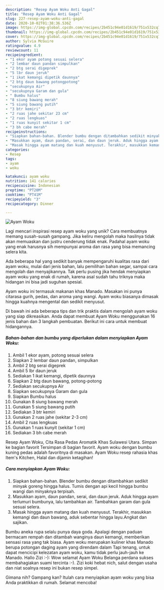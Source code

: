 ```yaml
---
description: "Resep Ayam Woku Anti Gagal"
title: "Resep Ayam Woku Anti Gagal"
slug: 227-resep-ayam-woku-anti-gagal
date: 2020-10-02T01:38:36.536Z
image: https://img-global.cpcdn.com/recipes/2b451c94e01d1619/751x532cq70/ayam-woku-foto-resep-utama.jpg
thumbnail: https://img-global.cpcdn.com/recipes/2b451c94e01d1619/751x532cq70/ayam-woku-foto-resep-utama.jpg
cover: https://img-global.cpcdn.com/recipes/2b451c94e01d1619/751x532cq70/ayam-woku-foto-resep-utama.jpg
author: Sylvia McGuire
ratingvalue: 4.9
reviewcount: 11
recipeingredient:
- "1 ekor ayam potong sesuai selera"
- "2 lembar daun pandan simpulkan"
- "2 btg serai digeprek"
- "5 lbr daun jeruk"
- "1 ikat kemangi dipetik daunnya"
- "2 btg daun bawang potongpotong"
- "secukupnya Air"
- "secukupnya Garam dan gula"
- " Bumbu halus"
- "8 siung bawang merah"
- "5 siung bawang putih"
- "3 btr kemiri"
- "2 ruas jahe sekitar 23 cm"
- "2 ruas lengkuas"
- "1 ruas kunyit sekitar 1 cm"
- "3 bh cabe merah"
recipeinstructions:
- "Siapkan bahan-bahan. Blender bumbu dengan ditambahkan sedikit minyak goreng hingga halus. Tumis dengan api kecil hingga bumbu wangi dan minyaknya terpisah."
- "Masukkan ayam, daun pandan, serai, dan daun jeruk. Aduk hingga ayam terlumuri bumbunya, lalu tambahkan air. Tambahkan garam dan gula sesuai selera."
- "Masak hingga ayam matang dan kuah menyusut. Terakhir, masukkan kemangi dan daun bawang, aduk sebentar hingga layu.Angkat dan sajikan."
categories:
- Resep
tags:
- ayam
- woku

katakunci: ayam woku 
nutrition: 141 calories
recipecuisine: Indonesian
preptime: "PT20M"
cooktime: "PT41M"
recipeyield: "3"
recipecategory: Dinner

---
```



![Ayam Woku](https://img-global.cpcdn.com/recipes/2b451c94e01d1619/751x532cq70/ayam-woku-foto-resep-utama.jpg)

Lagi mencari inspirasi resep ayam woku yang unik? Cara membuatnya memang susah-susah gampang. Jika keliru mengolah maka hasilnya tidak akan memuaskan dan justru cenderung tidak enak. Padahal ayam woku yang enak harusnya sih mempunyai aroma dan rasa yang bisa memancing selera kita.

Ada beberapa hal yang sedikit banyak mempengaruhi kualitas rasa dari ayam woku, mulai dari jenis bahan, lalu pemilihan bahan segar, sampai cara mengolah dan menyajikannya. Tak perlu pusing jika hendak menyiapkan ayam woku yang enak di rumah, karena asal sudah tahu triknya maka hidangan ini bisa jadi suguhan spesial.

Ayam woku ini termasuk makanan khas Manado. Masakan ini punya citarasa gurih, pedas, dan aroma yang wangi. Ayam woku biasanya dimasak hingga kuahnya mengental dan sedikit menyusut.


Di bawah ini ada beberapa tips dan trik praktis dalam mengolah ayam woku yang siap dikreasikan. Anda dapat membuat Ayam Woku menggunakan 16 jenis bahan dan 3 langkah pembuatan. Berikut ini cara untuk membuat hidangannya.

<!--inarticleads1-->

##### Bahan-bahan dan bumbu yang diperlukan dalam menyiapkan Ayam Woku:

1. Ambil 1 ekor ayam, potong sesuai selera
1. Siapkan 2 lembar daun pandan, simpulkan
1. Ambil 2 btg serai digeprek
1. Ambil 5 lbr daun jeruk
1. Sediakan 1 ikat kemangi, dipetik daunnya
1. Siapkan 2 btg daun bawang, potong-potong
1. Sediakan secukupnya Air
1. Siapkan secukupnya Garam dan gula
1. Siapkan  Bumbu halus
1. Gunakan 8 siung bawang merah
1. Gunakan 5 siung bawang putih
1. Sediakan 3 btr kemiri
1. Gunakan 2 ruas jahe (sekitar 2-3 cm)
1. Ambil 2 ruas lengkuas
1. Gunakan 1 ruas kunyit (sekitar 1 cm)
1. Sediakan 3 bh cabe merah


Resep Ayam Woku, Cita Rasa Pedas Aromatik Khas Sulawesi Utara. Simpan ke bagian favorit Tersimpan di bagian favorit. Ayam woku dengan bumbu kuning pedas adalah favoritnya di masakan. Ayam Woku resep rahasia khas Item&#39;s Kitchen, Halal dan dijamin ketagihan! 

<!--inarticleads2-->

##### Cara menyiapkan Ayam Woku:

1. Siapkan bahan-bahan. Blender bumbu dengan ditambahkan sedikit minyak goreng hingga halus. Tumis dengan api kecil hingga bumbu wangi dan minyaknya terpisah.
1. Masukkan ayam, daun pandan, serai, dan daun jeruk. Aduk hingga ayam terlumuri bumbunya, lalu tambahkan air. Tambahkan garam dan gula sesuai selera.
1. Masak hingga ayam matang dan kuah menyusut. Terakhir, masukkan kemangi dan daun bawang, aduk sebentar hingga layu.Angkat dan sajikan.


Bumbu aneka rupa selalu punya daya goda. Apalagi dengan paduan bermacam rempah dan ditambah wanginya daun kemangi, memberikan sensasi rasa yang tak biasa. Ayam woku merupakan kuliner khas Manado berupa potongan daging ayam yang direndam dalam Tapi tenang, untuk dapat mencicipi kelezatan ayam woku, kamu tidak perlu jauh-jauh ke Manado. Hallo Zizi :-): Wow selamat Ayam Woku Belanga perdana sukses membahagiakan suami tercinta :-). Zizi koki hebat nich, salut dengan usaha dan niat soalnya resep ini bukan resep simpel. 

Gimana nih? Gampang kan? Itulah cara menyiapkan ayam woku yang bisa Anda praktikkan di rumah. Selamat mencoba!
